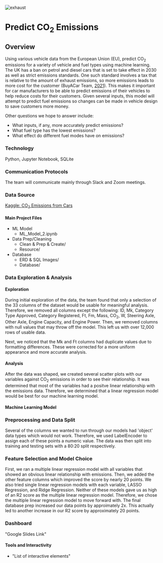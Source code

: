 ![exhaust](https://user-images.githubusercontent.com/59906657/168440871-7b8fec42-2e29-4c56-a69b-affa85a39ecf.png)

# Predict CO<sub>2</sub> Emissions
## Overview
Using various vehicle data from the European Union (EU), predict CO<sub>2</sub> emissions for a variety of vehicle and fuel types using machine learning. The UK has a ban on petrol and diesel cars that is set to take effect in 2030 as well as strict emissions standards.  One such standard involves a tax that is relative to the amount of exhaust emissions, so more emissions leads to more cost for the customer (BuyACar Team, [2021](https://www.buyacar.co.uk/cars/economical-cars/low-emission-cars/337/co2-emissions-and-gkm-meaning)).  This makes it important for car manufacturers to be able to predict emissions of their vehicles to help reduce costs for their customers.  Given several inputs, this model will attempt to predict fuel emissions so changes can be made in vehicle design to save customers more money.  

Other questions we hope to answer include:  
* What inputs, if any, more accurately predict emissions?
* What fuel type has the lowest emissions?
* What effect do different fuel modes have on emissions?  

### Technology
Python, Jupyter Notebook, SQLite

### Communication Protocols
The team will communicate mainly through Slack and Zoom meetings.

### Data Source
[Kaggle: CO<sub>2</sub> Emissions from Cars](https://www.kaggle.com/datasets/vivovinco/monitoring-of-co2-emissions-from-passenger-cars)  
#### Main Project Files
* ML Model
  - ML_Model_2.ipynb
* Data Prep/Cleaning
  - Clean & Prep & Create/
  - Resource/
* Database 
  - ERD & SQL Images/
  - Database/

### Data Exploration & Analysis
#### Exploration
During initial exploration of the data, the team found that only a selection of the 33 columns of the dataset would be usable for meaningful analysis. Therefore, we removed all columns except the following: ID, Mk, Category Type Approved, Category Registered, Ft, Fm, Mass, CO<sub>2</sub>, W, Steering Axle, Other Axle, Engine Capacity, and Engine Power. Then, we removed columns with null values that may throw off the model. This left us with over 12,000 rows of usable data.  

Next, we noticed that the Mk and Ft columns had duplicate values due to formatting differences. These were corrected for a more uniform appearance and more accurate analysis.  

#### Analysis
After the data was shaped, we created several scatter plots with our variables against CO<sub>2</sub> emissions in order to see their relationship. It was determined that most of the variables had a positve linear relationship with the emissions data. Therefore, we determined that a linear regression model would be best for our machine learning model.  

#### Machine Learning Model  
### Preprocessing and Data Split  
Several of the columns we wanted to run through our models had 'object' data types which would not work. Therefore, we used LabelEncoder to assign each of these points a numeric value. The data was then split into training and testing sets with a 80:20 split respectively.

### Feature Selection and Model Choice
First, we ran a multiple linear regression model with all variables that showed an obvious linear relationship with emissions. Then, we added the other feature columns which improved the score by nearly 20 points. We also tried single linear regression models with each variable, LASSO Regression, and Ridge Regression. Neither of these models gave us as high of an R2 score as the multiple linear regression model. Therefore, we chose the multiple linear regression model to move forward with. The final database prep increased our data points by approimately 2x. This actually led to another increase in our R2 score by approximately 20 points.

### Dashboard
"Google Slides Link"
#### Tools and Interactivity

* "List of interactive elements"
